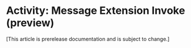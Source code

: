 # Activity: Message Extension Invoke (preview)

[This article is prerelease documentation and is subject to change.]